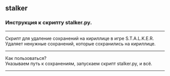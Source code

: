 ## stalker
### Инструкция к скрипту stalker.py.
***
Скрипт для удаление сохранений на кириллице в игре S.T.A.L.K.E.R.
Удаляет ненужные сохранений, которые сохранились на кириллице.
***
Как пользоваться?    
Указываем путь к сохранениям, запускаем скрипт stalker.py, и всё.
***
